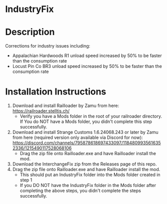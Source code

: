 # IndustryFix

# Description
Corrections for industry issues including:
- Appalachian Hardwoods R1 unload speed increased by 50% to be faster than the consumption rate
- Locust Pin Co BR3 unload speed increased by 50% to be faster than the consumption rate

# Installation Instructions
1. Download and install Railloader by Zamu from here: https://railroader.stelltis.ch/
    * Verify you have a Mods folder in the root of your railroader directory. If You do NOT have a Mods folder, you didn't complete this step successfully.
2. Download and install Strange Customs 1.6.24068.243 or later by Zamu from here (required version only available via Discord for now): https://discord.com/channels/795878618697433097/1184809935616352336/1215490117528068106
   * Drag the zip file onto Railloader.exe and have Railloader install the mod.
4. Download the InterchangeFix zip from the Releases page of this repo.
5. Drag the zip file onto Railloader.exe and have Railloader install the mod.
   * This should put an IndustryFix folder into the Mods folder created in step 1
   * If you DO NOT have the IndustryFix folder in the Mods folder after completing the above steps, you didn't complete the steps successfully.
